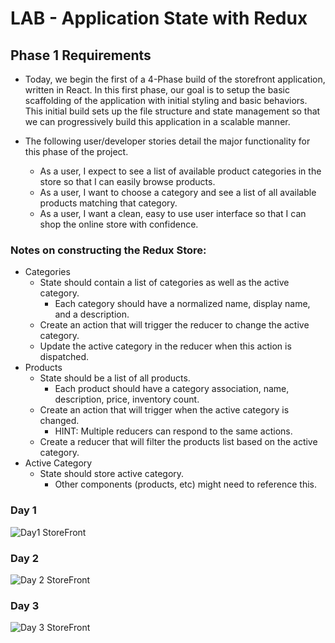 # LAB - Application State with Redux

## Phase 1 Requirements
- Today, we begin the first of a 4-Phase build of the storefront application, written in React. In this first phase, our goal is to setup the basic scaffolding of the application with initial styling and basic behaviors. This initial build sets up the file structure and state management so that we can progressively build this application in a scalable manner.

- The following user/developer stories detail the major functionality for this phase of the project.

  - As a user, I expect to see a list of available product categories in the store so that I can easily browse products.
  - As a user, I want to choose a category and see a list of all available products matching that category.
  - As a user, I want a clean, easy to use user interface so that I can shop the online store with confidence.

### Notes on constructing the Redux Store:
 - Categories
    - State should contain a list of categories as well as the active category.
        - Each category should have a normalized name, display name, and a description.
    - Create an action that will trigger the reducer to change the active category.
    - Update the active category in the reducer when this action is dispatched.
 - Products
    - State should be a list of all products.
        - Each product should have a category association, name, description, price, inventory count.
    - Create an action that will trigger when the active category is changed.
        - HINT: Multiple reducers can respond to the same actions.
    - Create a reducer that will filter the products list based on the active category.
 - Active Category
    - State should store active category.
        - Other components (products, etc) might need to reference this.

### Day 1
![Day1 StoreFront](https://github.com/Ryanb021/storefront/assets/120413183/692a9849-3daf-425d-818f-394663f3f3f6)

### Day 2
![Day 2 StoreFront](https://github.com/Ryanb021/storefront/assets/120413183/a482bf19-f2b1-4a5c-8b8a-b8b5773db506)

### Day 3
![Day 3 StoreFront](https://github.com/Ryanb021/storefront/assets/120413183/673f9011-6be2-40b4-8fad-49b7a2356fcf)





